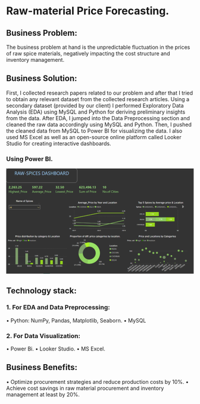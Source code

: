 # Raw-material Price Forecasting.
## Business Problem: 
The business problem at hand is the unpredictable fluctuation in the prices of raw spice materials, negatively impacting the cost structure and inventory management.
## Business Solution: 
First, I collected research papers related to our problem and after that I tried to obtain any relevant dataset from the collected research articles. Using a secondary dataset (provided by our client) I performed Exploratory Data Analysis (EDA) using MySQL and Python for deriving preliminary insights from the data. After EDA, I jumped into the Data Preprocessing section and cleaned the raw data accordingly using MySQL and Python. Then, I pushed the cleaned data from MySQL to Power BI for visualizing the data. I also used MS Excel as well as an open-source online platform called Looker Studio for creating interactive dashboards.

### Using Power BI.
![Alt text](https://github.com/Subham1702/Raw-material-Spices-Price-Forecasting/raw/main/Screenshot%20(328).png)

## Technology stack:
### 1. For EDA and Data Preprocessing:
• Python: NumPy, Pandas, Matplotlib, Seaborn.
• MySQL
### 2. For Data Visualization:
• Power Bi.
• Looker Studio.
• MS Excel.
## Business Benefits:
• Optimize procurement strategies and reduce production costs by 10%.
• Achieve cost savings in raw material procurement and inventory management at least by 20%.
